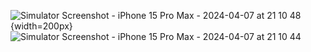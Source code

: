 ![Simulator Screenshot - iPhone 15 Pro Max - 2024-04-07 at 21 10 48](https://github.com/Zwhraoz/whatsappClone/assets/119448653/5dcec4d4-b61c-4921-9f99-49ef9c92cd55){width=200px}
![Simulator Screenshot - iPhone 15 Pro Max - 2024-04-07 at 21 10 44](https://github.com/Zwhraoz/whatsappClone/assets/119448653/7d7a2ee1-4db6-4549-8765-841c1a0a80d8)
